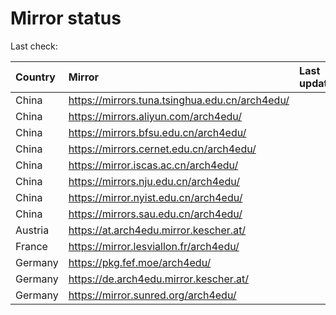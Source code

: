 <script src="./time.js"></script>
# Mirror status
Last check: <script type="text/javascript">localize(1715188583.7004516);</script>

|Country|Mirror|Last update|
|:------|:-----|:----------|
|China|https://mirrors.tuna.tsinghua.edu.cn/arch4edu/|<script type="text/javascript">localize(1715149917);</script>|
|China|https://mirrors.aliyun.com/arch4edu/|<script type="text/javascript">localize(1715149917);</script>|
|China|https://mirrors.bfsu.edu.cn/arch4edu/|<script type="text/javascript">localize(1715149917);</script>|
|China|https://mirrors.cernet.edu.cn/arch4edu/|<script type="text/javascript">localize(1715149917);</script>|
|China|https://mirror.iscas.ac.cn/arch4edu/|<script type="text/javascript">localize(1715149917);</script>|
|China|https://mirrors.nju.edu.cn/arch4edu/|<script type="text/javascript">localize(1715106823);</script>|
|China|https://mirror.nyist.edu.cn/arch4edu/|<script type="text/javascript">localize(1715149917);</script>|
|China|https://mirrors.sau.edu.cn/arch4edu/|<script type="text/javascript">localize(1715149917);</script>|
|Austria|https://at.arch4edu.mirror.kescher.at/|<script type="text/javascript">localize(1715149917);</script>|
|France|https://mirror.lesviallon.fr/arch4edu/|<script type="text/javascript">localize(1715149917);</script>|
|Germany|https://pkg.fef.moe/arch4edu/|<script type="text/javascript">localize(1715149917);</script>|
|Germany|https://de.arch4edu.mirror.kescher.at/|<script type="text/javascript">localize(1715149917);</script>|
|Germany|https://mirror.sunred.org/arch4edu/|<script type="text/javascript">localize(1715149917);</script>|

<script src="./tablefilter/tablefilter.js"></script>
<script src="./table.js"></script>